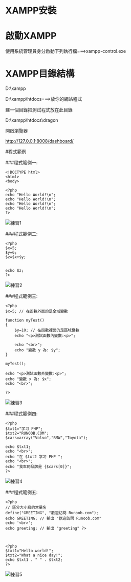 
# XAMPP安裝

# 啟動XAMPP

使用系統管理員身分啟動下列執行檔===>xampp-control.exe

# XAMPP目錄結構

D:\xampp

D:\xampp\htdocs===>放你的網站程式

建一個目錄把測試程式放在此目錄

D:\xampp\htdocs\dragon

開啟瀏覽器

http://127.0.0.1:8008/dashboard/

#程式範例

###程式範例一:
```
<!DOCTYPE html> 
<html> 
<body> 

<?php 
echo "Hello World!\n"; 
echo "Hello World!\n"; 
echo "Hello World!\n"; 
echo "Hello World!\n"; 
?> 
```
</body> 
</html>

 ![練習1](pic/ex1.jpg)

###程式範例二:
```
<?php
$x=5;
$y=6;
$z=$x+$y;


echo $z;
?>
```

![練習2](pic/ex2.jpg)

###程式範例三:
```
<?php 
$x=5; // 在函數外面的是全域變數 

function myTest() 
{ 
    $y=10; // 在函數裡面的是區域變數 
    echo "<p>測試函數內變數:<p>"; 
    
    echo "<br>"; 
    echo "變數 y 為: $y"; 
}  

myTest(); 

echo "<p>測試函數外變數:<p>"; 
echo "變數 x 為: $x"; 
echo "<br>"; 

?>
```

![練習3](pic/ex3.jpg)

###程式範例四:
```
<?php
$txt1="学习 PHP";
$txt2="RUNOOB.COM";
$cars=array("Volvo","BMW","Toyota");
 
echo $txt1;
echo "<br>";
echo "在 $txt2 学习 PHP ";
echo "<br>";
echo "我车的品牌是 {$cars[0]}";
?>
```

![練習4](pic/ex4.jpg)

###程式範例五:
```
<?php 
// 區分大小寫的常量名 
define("GREETING", "歡迎訪問 Runoob.com"); 
echo GREETING; // 輸出 "歡迎訪問 Runoob.com" 
echo '<br>'; 
echo greeting; // 輸出 "greeting" ?>

 

<?php 
$txt1="Hello world!"; 
$txt2="What a nice day!"; 
echo $txt1 . " " . $txt2; 
?>
```
 
![練習5](pic/ex5.jpg)
